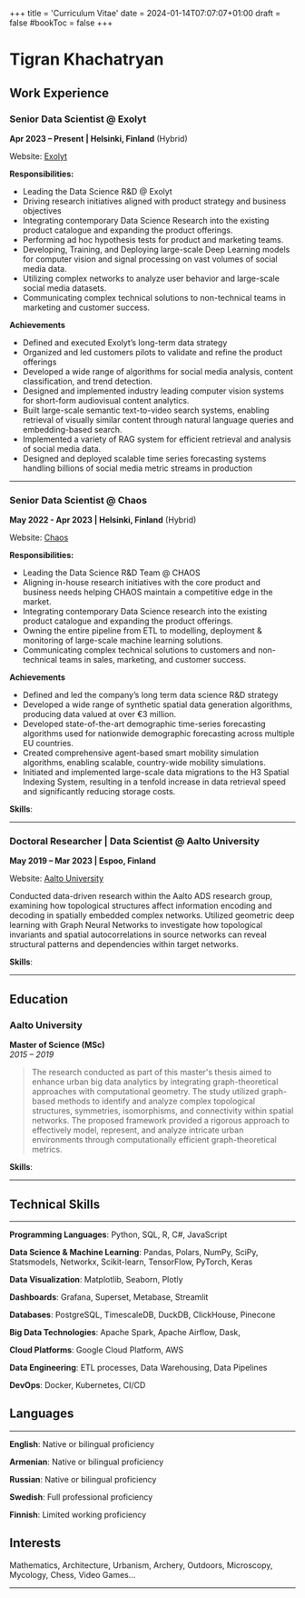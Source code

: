 +++
title = 'Curriculum Vitae'
date = 2024-01-14T07:07:07+01:00
draft = false
#bookToc = false
+++

# Tigran Khachatryan

## Work Experience

### **Senior Data Scientist** @ **Exolyt**
**Apr 2023 – Present | Helsinki, Finland** (Hybrid)

Website: [Exolyt](https://exolyt.com/)

**Responsibilities:**
- Leading the Data Science R&D @ Exolyt
- Driving research initiatives aligned with product strategy and business objectives
- Integrating contemporary Data Science Research into the existing product catalogue and expanding the product offerings.
- Performing ad hoc hypothesis tests for product and marketing teams.
- Developing, Training, and Deploying large-scale Deep Learning models for computer vision and signal processing on vast volumes of social media data.
- Utilizing complex networks to analyze user behavior and large-scale social media datasets.
- Communicating complex technical solutions to non-technical teams in marketing and customer success.

**Achievements**
- Defined and executed Exolyt’s long-term data strategy
- Organized and led customers pilots to validate and refine the product offerings
- Developed a wide range of algorithms for social media analysis, content classification, and trend detection.
- Designed and implemented industry leading computer vision systems for short-form audiovisual content analytics.
- Built large-scale semantic text-to-video search systems, enabling retrieval of visually similar content through natural language queries and embedding-based search.
- Implemented a variety of RAG system for efficient retrieval and analysis of social media data.
- Designed and deployed scalable time series forecasting systems handling billions of social media metric streams in production

---

### **Senior Data Scientist** @ **Chaos**
**May 2022 - Apr 2023 | Helsinki, Finland** (Hybrid)

Website: [Chaos](https://www.chaosarchitects.com/)

**Responsibilities:**
- Leading the Data Science R&D Team @ CHAOS
- Aligning in-house research initiatives with the core product and business needs helping CHAOS maintain a competitive edge in the market.
- Integrating contemporary Data Science research into the existing product catalogue and expanding the product offerings.
- Owning the entire pipeline from ETL to modelling, deployment & monitoring of large-scale machine learning solutions.
- Communicating complex technical solutions to customers and non-technical teams in sales, marketing, and customer success.

**Achievements**
- Defined and led the company’s long term data science R&D strategy
- Developed a wide range of synthetic spatial data generation algorithms, producing data valued at over €3 million.
- Developed state-of-the-art demographic time-series forecasting algorithms used for nationwide demographic forecasting across multiple EU countries.
- Created comprehensive agent-based smart mobility simulation algorithms, enabling scalable, country-wide mobility simulations.
- Initiated and implemented large-scale data migrations to the H3 Spatial Indexing System, resulting in a tenfold increase in data retrieval speed and significantly reducing storage costs.

**Skills**: 

---

### **Doctoral Researcher | Data Scientist** @ **Aalto University**
**May 2019 – Mar 2023  | Espoo, Finland**

Website: [Aalto University](https://www.aalto.fi/en)

Conducted data-driven research within the Aalto ADS research group, examining how topological structures affect information encoding and decoding in spatially embedded complex networks.
Utilized geometric deep learning with Graph Neural Networks to investigate how topological invariants and spatial autocorrelations in source networks can reveal structural patterns and dependencies within target networks.

**Skills**:

---

## Education

### **Aalto University**  
**Master of Science (MSc)**  
_2015 – 2019_

>The research conducted as part of this master's thesis aimed to enhance urban big data analytics by integrating graph-theoretical approaches with computational geometry.
The study utilized graph-based methods to identify and analyze complex topological structures, symmetries, isomorphisms, and connectivity within spatial networks.
The proposed framework provided a rigorous approach to effectively model, represent, and analyze intricate urban environments through computationally efficient graph-theoretical metrics.

**Skills**:

---

## Technical Skills

---
**Programming Languages**: Python, SQL, R, C#, JavaScript

**Data Science & Machine Learning**: Pandas, Polars, NumPy, SciPy, Statsmodels, Networkx, Scikit-learn, TensorFlow, PyTorch, Keras

**Data Visualization**: Matplotlib, Seaborn, Plotly

**Dashboards**: Grafana, Superset, Metabase, Streamlit

**Databases**: PostgreSQL, TimescaleDB, DuckDB, ClickHouse, Pinecone

**Big Data Technologies**: Apache Spark, Apache Airflow, Dask,

**Cloud Platforms**: Google Cloud Platform, AWS 

**Data Engineering**: ETL processes, Data Warehousing, Data Pipelines

**DevOps**: Docker, Kubernetes, CI/CD


## Languages

---


**English**: Native or bilingual proficiency

**Armenian**: Native or bilingual proficiency

**Russian**: Native or bilingual proficiency

**Swedish**: Full professional proficiency

**Finnish**: Limited working proficiency

## Interests

Mathematics, Architecture, Urbanism, Archery, Outdoors, Microscopy, Mycology, Chess, Video Games...

---